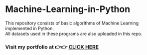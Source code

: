 # Machine-Learning-in-Python

This repository consists of basic algorithms of Machine Learning implemented in Python.<br>
All datasets used in these programs are also uploaded in this repo.

### Visit my portfolio at 👉👉 [CLICK HERE](https://chandbud.me/)
